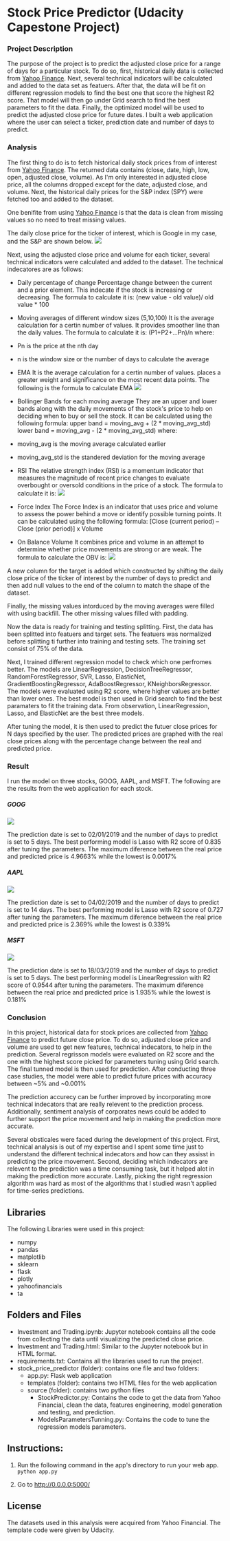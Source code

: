 # Stock Price Predictor (Udacity Capestone Project)

### Project Description

The purpose of the project is to predict the adjusted close price for a range of days for a particular stock. To do so, first, historical daily data is collected from [Yahoo Finance](https://finance.yahoo.com/ "Yahoo Finance"). Next, several technical indicators will be calculated and added to the data set as featuers. After that, the data will be fit on different regression models to find the best one that score the highest R2 score. That model will then go under Grid search to find the best parameters to fit the data. Finally, the optimized model will be used to predict the adjusted close price for future dates. I built a web application where the user can select a ticker, prediction date and number of days to predict.


### Analysis
The first thing to do is to fetch historical daily stock prices from of interest from  [Yahoo Finance](https://finance.yahoo.com/ "Yahoo Finance"). The returned data contains (close, date, high, low, open, adjusted close, volume). As I'm only interested in adjusted close price, all the columns dropped except for the date, adjusted close, and volume. Next, the historical daily prices for the S&P index (SPY) were fetched too and added to the dataset.

One benifite from using  [Yahoo Finance](https://finance.yahoo.com/ "Yahoo Finance") is that the data is clean from missing values so no need to treat missing values.

The daily close price for the ticker of interest, which is Google in my case, and the S&P are shown below.
![](https://i.ibb.co/R7mmym6/GOOG-and-SPY.png)

Next, using the adjusted close price and volume for each ticker, several technical indicators were calculated and added to the dataset. The technical indecatores are as follows:
- Daily percentage of change
	Percentage change between the current and a prior element. This indecate if the stock is increasing or decreasing. The formula to calculate it is:
(new value - old value)/ old value * 100

- Moving averages of different window sizes (5,10,100)
It is the average calculation for a certin number of values. It provides smoother line than the daily values.  The formula to calculate it is:
(P1+P2+...Pn)/n
where:
 - Pn is the price at the nth day
 - n is the window size or the number of days to calculate the average

- EMA
It is the average calculation for a certin number of values. places a greater weight and significance on the most recent data points. The following is the formula to calculate EMA
![](https://hedgetrade.com/wp-content/uploads/2019/04/ema-formula-1024x261.png)

- Bollinger Bands for each moving average
They are an upper and lower bands along with the daily movements of the stock's price to help on deciding when to buy or sell the stock. It can be calculated using the following formula:
upper band = moving_avg + (2 * moving_avg_std)
lower band = moving_avg - (2 * moving_avg_std)
where:
 - moving_avg is the moving average calculated earlier
 - moving_avg_std is the standered deviation for the moving average

- RSI
The relative strength index (RSI) is a momentum indicator that measures the magnitude of recent price changes to evaluate overbought or oversold conditions in the price of a stock. The formula to calculate it is:
![](http://hsp2gp1.etnet.com.hk/images/eng/chart_RSI_formula.gif)

- Force Index
The Force Index is an indicator that uses price and volume to assess the power behind a move or identify possible turning points. It can be calculated using the following formula:
[Close (current period) – Close (prior period)] x Volume

- On Balance Volume
It combines price and volume in an attempt to determine whether price movements are strong or are weak. The formula to calculate the OBV is:
![](https://wikimedia.org/api/rest_v1/media/math/render/svg/fbbbd91a366a4a7177715be92442a468cadb8b78)


A new column for the target is added which constructed by shifting the daily close price of the ticker of interest by the number of days to predict and then add null values to the end of the column to match the shape of the dataset.

Finally, the missing values intorduced by the moving averages were filled with using backfill. The other missing values filled with padding.

Now the data is ready for training and testing splitting. First, the data has been splitted into featuers and target sets. The featuers was normalized before splitting ti further into training and testing sets. The training set consist of 75% of the data.

Next, I trained different regression model to check which one perfromes better. The models are LinearRegression, DecisionTreeRegressor, RandomForestRegressor, SVR, Lasso, ElasticNet, GradientBoostingRegressor, AdaBoostRegressor, KNeighborsRegressor. The models were evaluated using R2 score, where higher values are better than lower ones. The best model is then used in Grid search to find the best paramaters to fit the training data. From observation, LinearRegression, Lasso, and ElasticNet are the best three models.

After tuning the model, it is then used to predict the futuer close prices for N days specified by the user. The predicted prices are graphed with the real close prices along with the percentage change between the real and predicted price.

### Result
I run the model on three stocks, GOOG, AAPL, and MSFT. The following are the results from the web application for each stock.
##### GOOG
![](https://i.ibb.co/BcbFqNN/GOOG-pred.png)

The prediction date is set to 02/01/2019 and the number of days to predict is set to 5 days. The best performing model is Lasso with R2 score of 0.835 after tuning the parameters. The maximum diference between the real price and predicted price is 4.9663% while the lowest is 0.0017%

##### AAPL
![](https://i.ibb.co/B6fQGzN/Screen-Shot-2019-07-14-at-11-34-30-AM.png)

The prediction date is set to 04/02/2019 and the number of days to predict is set to 14 days. The best performing model is Lasso with R2 score of 0.727 after tuning the parameters. The maximum diference between the real price and predicted price is 2.369% while the lowest is 0.339%

##### MSFT
![](https://i.ibb.co/FhVGWg8/Screen-Shot-2019-07-14-at-11-41-08-AM.png)

The prediction date is set to 18/03/2019 and the number of days to predict is set to 5 days. The best performing model is LinearRegression with R2 score of 0.9544 after tuning the parameters. The maximum diference between the real price and predicted price is 1.935% while the lowest is 0.181%


### Conclusion
In this project, historical data for stock prices are collected from [Yahoo Finance](https://finance.yahoo.com/ "Yahoo Finance") to predict future close price. To do so, adjusted close price and volume are used to get new features, technical indecators, to help in the prediction. Several regrisson models were evaluated on R2 score and the one with the highest score picked for parameters tuning using Grid search. The final tunned model is then used for prediction. After conducting three case studies, the model were able to predict future prices with accuracy between ~5% and ~0.001%

The prediction accurecy can be further improved by incorporating more technical indecators that are really relevent to the prediction process. Additionally, sentiment analysis of corporates news could be added to further support the price movement and help in making the prediction more accurate.

Several obsticales were faced during the development of this project. First, technical analysis is out of my expertise and I spent some time just to understand the different technical indecators and how can they assisst in predicting the price movement. Second, deciding which indecators are relevent to the prediction was a time consuming task, but it helped alot in making the prediction more accurate. Lastly, picking the right regression algorithm was hard as most of the algorithms that I studied wasn't applied for time-series predictions.



## Libraries
The following Libraries were used in this project:
* numpy
* pandas
* matplotlib
* sklearn
* flask
* plotly
* yahoofinancials
* ta

## Folders and Files
- Investment and Trading.ipynb: Jupyter notebook contains all the code from collecting the data until visualizing the predicted close price.
- Investment and Trading.html: Similar to the Jupyter notebook but in HTML format.
- requirements.txt: Contains all the libraries used to run the project.
- stock_price_predictor (folder): contains one file and two folders:
    * app.py: Flask web application
    * templates (folder): contains two HTML files for the web application
    * source (folder): contains two python files
		- StockPredictor.py: Contains the code to get the data from Yahoo Financial, clean the data, features engineering, model generation and testing, and prediction.
		- ModelsParametersTunning.py: Contains the code to tune the regression models parameters.


## Instructions:

1. Run the following command in the app's directory to run your web app.
    `python app.py`

3. Go to http://0.0.0.0:5000/


## License
The datasets used in this analysis were acquired from Yahoo Financial. The template code were given by Udacity.
